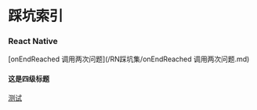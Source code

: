 # 踩坑索引
### React Native
[onEndReached 调用两次问题](/RN踩坑集/onEndReached 调用两次问题.md)
#### 这是四级标题
[测试](/README.md)
